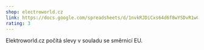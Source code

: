 ```yaml
---
shop: electroworld.cz
link: https://docs.google.com/spreadsheets/d/1nvkRJDiCxs64d6f8wYSDvR1wGsU7tYHiyGrCufLgYd8/edit?usp=sharing
rating: 3
---
```


Elektroworld.cz počítá slevy v souladu se směrnicí EU.
